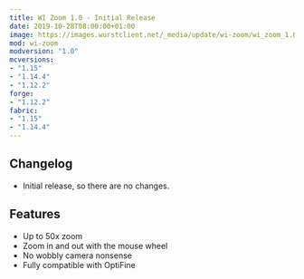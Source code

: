```yaml
---
title: WI Zoom 1.0 - Initial Release
date: 2019-10-28T08:00:00+01:00
image: https://images.wurstclient.net/_media/update/wi-zoom/wi_zoom_1.0_540p.webp
mod: wi-zoom
modversion: "1.0"
mcversions:
- "1.15"
- "1.14.4"
- "1.12.2"
forge:
- "1.12.2"
fabric:
- "1.15"
- "1.14.4"
---
```

## Changelog

- Initial release, so there are no changes.

## Features

- Up to 50x zoom
- Zoom in and out with the mouse wheel
- No wobbly camera nonsense
- Fully compatible with OptiFine

